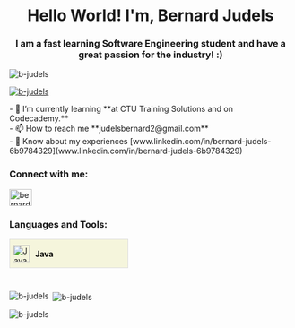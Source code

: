 <h1 align="center">Hello World! I'm, Bernard Judels</h1>
<h3 align="center">I am a fast learning Software Engineering student and have a great passion for the industry! :)</h3>
<p align="left"> <img src="https://komarev.com/ghpvc/?username=b-judels&label=Profile%20views&color=0e75b6&style=flat" alt="b-judels" /> </p>
<p align="left"> <a href="https://github.com/ryo-ma/github-profile-trophy"><img src="https://github-profile-trophy.vercel.app/?username=b-judels" alt="b-judels" /></a> </p>
- 🌱 I’m currently learning **at CTU Training Solutions and on Codecademy.** <br>
- 📫 How to reach me **judelsbernard2@gmail.com** <br>
- 📄 Know about my experiences [www.linkedin.com/in/bernard-judels-6b9784329](www.linkedin.com/in/bernard-judels-6b9784329) <br>
<h3 align="left">Connect with me:</h3>
<p align="left">
<a href="https://linkedin.com/in/bernard-judels-6b9784329" target="blank"><img align="center" src="https://raw.githubusercontent.com/rahuldkjain/github-profile-readme-generator/master/src/images/icons/Social/linked-in-alt.svg" alt="bernard-judels-6b9784329" height="30" width="40" /></a>
</p>

<h3 align="left">Languages and Tools:</h3>

<!-- Tech Stack Block for Java -->
<div>
<div style="display: flex; align-items: center; width: 200px; height: 40px; background-color: #f5f5dc; border: 1px solid #ddd; margin-bottom: 10px; padding: 5px;">
    <img src="https://cdn-icons-png.flaticon.com/512/5968/5968282.png" alt="Java logo" style="width: 30px; height: 30px; margin-right: 10px;"/>
    <span style="text-align: center; font-weight: bold; color: black;">Java</span>
</div>
</div>
<br>

<p><img align="left" src="https://github-readme-stats.vercel.app/api/top-langs?username=b-judels&show_icons=true&locale=en&layout=compact" alt="b-judels" /></p>
<p>&nbsp;<img align="center" src="https://github-readme-stats.vercel.app/api?username=b-judels&show_icons=true&locale=en" alt="b-judels" /></p>
<p><img align="center" src="https://github-readme-streak-stats.herokuapp.com/?user=b-judels&" alt="b-judels" /></p>

